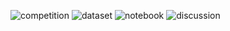

<!--
**mrigendra-sudo/mrigendra-sudo** is a ✨ _special_ ✨ repository because its `README.md` (this file) appears on your GitHub profile.

Here are some ideas to get you started:

- 🔭 I’m currently working on ...
- 🌱 I’m currently learning ...
- 👯 I’m looking to collaborate on ...
- 🤔 I’m looking for help with ...
- 💬 Ask me about ...
- 📫 How to reach me: ...
- 😄 Pronouns: ...
- ⚡ Fun fact: ...


-->
![competition](https://road-to-kaggle-grandmaster.vercel.app/api/badges/mrigendraagrawal/competition)
![dataset](https://road-to-kaggle-grandmaster.vercel.app/api/badges/mrigendraagrawal/dataset)
![notebook](https://road-to-kaggle-grandmaster.vercel.app/api/badges/mrigendraagrawal/notebook)
![discussion](https://road-to-kaggle-grandmaster.vercel.app/api/badges/mrigendraagrawal/discussion)
